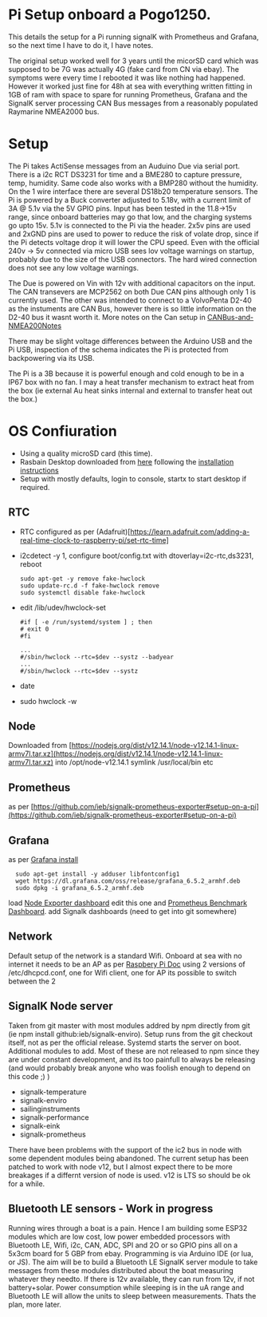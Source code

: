 
# Pi Setup onboard a Pogo1250.

This details the setup for a Pi running signalK with Prometheus and Grafana, so the next time I have to do it, I have notes.

The original setup worked well for 3 years until the micorSD card which was supposed to be 7G was actually 4G (fake card from CN via ebay).
The symptoms were every time I rebooted it was like nothing had happened. However it worked just fine for 48h at sea with everything written
fitting in 1GB of ram with space to spare for running Prometheus, Grafana and the SignalK server processing CAN Bus messages from a reasonably
populated Raymarine NMEA2000 bus.


# Setup

The Pi takes ActiSense messages from an Auduino Due via serial port. There is a i2c RCT DS3231 for time and a BME280 to capture pressure, temp, humidity. Same code also works with a BMP280 without the humidity. On the 1 wire interface there are several DS18b20 temperature sensors. The Pi is powered by a Buck converter adjusted to  5.18v, with a current limit of 3A @ 5.1v via the 5V GPIO pins. Input has been tested in the  11.8->15v range, since onboard batteries may go that low, and the charging systems go upto 15v. 5.1v is connected to the Pi via the header. 2x5v pins are used and 2xGND pins are used to power to reduce the risk of volate drop, since if the Pi detects voltage drop it will lower the CPU speed. Even with the official 240v -> 5v connected via micro USB sees lov voltage warnings on startup, probably due to the size of the USB connectors. The hard wired connection does not see any low voltage warnings.

The Due is powered on Vin with 12v with additional capacitors on the input. The CAN transevers are MCP2562 on both Due CAN pins although only 1 is currently used. The other was intended to connect to a VolvoPenta D2-40 as the instuments are CAN Bus, however there is so
little information on the D2-40 bus it wasnt worth it. More notes on the Can setup in [CANBus-and-NMEA200Notes](CANBus-and-NMEA200Notes.md)

There may be slight voltage differences between the Arduino USB and the Pi USB, inspection of the schema indicates the Pi is protected from backpowering via its USB.

The Pi is a 3B because it is powerful enough and cold enough to be in a IP67 box with no fan. I may a heat transfer mechanism to extract heat from the box (ie external Au heat sinks internal and external to transfer heat out the box.)

# OS Confiuration

* Using a quality microSD card (this time).
* Rasbain Desktop downloaded from [here](https://www.raspberrypi.org/downloads/raspbian/) following the [installation instructions](https://www.raspberrypi.org/documentation/installation/installing-images/README.md)
* Setup with mostly defaults, login to console, startx to start desktop if required.

## RTC 

* RTC configured as per (Adafruit)[https://learn.adafruit.com/adding-a-real-time-clock-to-raspberry-pi/set-rtc-time]
* i2cdetect -y 1, configure boot/config.txt with dtoverlay=i2c-rtc,ds3231, reboot
 
      sudo apt-get -y remove fake-hwclock
      sudo update-rc.d -f fake-hwclock remove
      sudo systemctl disable fake-hwclock

* edit /lib/udev/hwclock-set

      #if [ -e /run/systemd/system ] ; then  
      # exit 0 
      #fi
    
      ...
      #/sbin/hwclock --rtc=$dev --systz --badyear
      ...
      #/sbin/hwclock --rtc=$dev --systz
      
* date
* sudo hwclock -w
    
## Node

Downloaded from [https://nodejs.org/dist/v12.14.1/node-v12.14.1-linux-armv7l.tar.xz](https://nodejs.org/dist/v12.14.1/node-v12.14.1-linux-armv7l.tar.xz) into /opt/node-v12.14.1 symlink /usr/local/bin etc

## Prometheus

as per [https://github.com/ieb/signalk-prometheus-exporter#setup-on-a-pi](https://github.com/ieb/signalk-prometheus-exporter#setup-on-a-pi)

## Grafana 

as per [Grafana install](https://grafana.com/grafana/download?platform=arm)


      sudo apt-get install -y adduser libfontconfig1
      wget https://dl.grafana.com/oss/release/grafana_6.5.2_armhf.deb
      sudo dpkg -i grafana_6.5.2_armhf.deb
      
load [Node Exporter dashboard](https://grafana.com/grafana/dashboards/11074) edit this one and [Prometheus Benchmark Dashboard](https://grafana.com/grafana/dashboards/9761).
add Signalk dashboards (need to get into git somewhere)

## Network

Default setup of the network is a standard Wifi. Onboard at sea with no internet it needs to be an AP as per [Raspbery Pi Doc](https://www.raspberrypi.org/documentation/configuration/wireless/access-point.md)
using 2 versions of /etc/dhcpcd.conf, one for Wifi client, one for AP its possible to switch between the 2

## SignalK Node server

Taken from git master with most modules addred by npm directly from git (ie npm install github:ieb/signalk-enviro). Setup runs from the git checkout itself, not as per the official release. Systemd starts the server on boot. Additional modules to add. Most of these are not released to npm since they are under constant development, and its too painfull to always be releasing (and would probably break anyone who was foolish enough to depend on this code ;) )

* signalk-temperature
* signalk-enviro
* sailinginstruments
* signalk-performance
* signalk-eink
* signalk-prometheus

There have been problems with the support of the ic2 bus in node with some dependent modules being abandoned. The current setup has been patched to work with node v12, but I almost expect there to be more breakages if a differnt version of node is used. v12 is LTS so should be ok for a while.

## Bluetooth LE sensors - Work in progress

Running wires through a boat is a pain. Hence I am building some ESP32 modules which are low cost, low power embedded processors with Bluetooth LE, Wifi, i2c, CAN, ADC, SPI and 2O or so GPIO pins all on a 5x3cm board for 5 GBP from ebay. Programming is via Arduino IDE (or lua, or JS). The aim will be to build a Bluetooth LE SignalK server module to take messages from these modules distributed about the boat measuring whatever they needto. If there is 12v available, they can run from 12v, if not battery+solar. Power consumption while sleeping is in the uA range and Bluetooth LE will allow the units to sleep between measurements. Thats the plan, more later.




